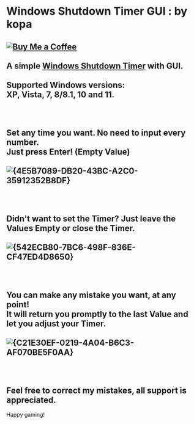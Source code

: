 # Windows Shutdown Timer GUI : by kopa
[![Buy Me a Coffee](https://www.buymeacoffee.com/assets/img/custom_images/orange_img.png)](https://www.buymeacoffee.com/fat_kopa)
<br>
<br>
A simple [Windows Shutdown Timer](https://github.com/kopa-github/Windows-Shutdown-Timer-by-kopa/releases/tag/latest_timer) with GUI.
<br>
<br>
Supported Windows versions:
<br>
XP, Vista, 7, 8/8.1, 10 and 11.
<br>
<br>
<br>
<br>
Set any time you want. No need to input every number.
<br>
Just press Enter! (Empty Value)
<br>
<br>
![{4E5B7089-DB20-43BC-A2C0-35912352B8DF}](https://github.com/user-attachments/assets/63cc0efe-01f6-416b-8562-ca817fc2a445)
<br>
<br>
<br>
<br>
Didn't want to set the Timer? Just leave the Values Empty or close the Timer.
<br>
<br>
![{542ECB80-7BC6-498F-836E-CF47ED4D8650}](https://github.com/user-attachments/assets/10d4355e-f4ba-4faf-987a-c7d134b602a2)
<br>
<br>
<br>
<br>
You can make any mistake you want, at any point!
<br>
It will return you promptly to the last Value and let you adjust your Timer.
<br>
<br>
![{C21E30EF-0219-4A04-B6C3-AF070BE5F0AA}](https://github.com/user-attachments/assets/559c5f17-84fa-4433-afaf-b95afcf9e231)
<br>
<br>
<br>
<br>
Feel free to correct my mistakes, all support is appreciated.
<br>
---------------
Happy gaming!
<br>
